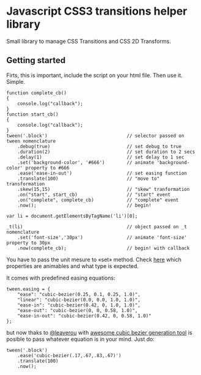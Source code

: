 # Javascript CSS3 transitions helper library
Small library to manage CSS Transitions and CSS 2D Transforms.

## Getting started

Firts, this is important, include the script on your html file.
Then use it. Simple.
	
	function complete_cb()
	{
		console.log("callback");
	}
	function start_cb()
	{
		console.log("callback");
	}
	tween('.block')								// selector passed on tween nomenclature
		.debug(true) 							// set debug to true
		.duration(2)							// set duration to 2 secs
		.delay(1)								// set delay to 1 sec
  		.set('background-color', '#666')		// animate 'background-color' property to #666
  		.ease('ease-in-out')					// set easing function
  		.translate(100)							// "move to" transformation
  		.skew(15,15)							// "skew" tranformation
  		.on("start", start_cb)					// "start" event
		.on("complete", complete_cb)			// "complete" event
  		.now();									// begin!

  	var li = document.getElementsByTagName('li')[0];

  	_t(li)										// object passed on _t nomenclature
  		.set('font-size','30px')				// animate 'font-size' property to 30px
  		.now(complete_cb);						// begin! with callback

You have to pass the unit mesure to «set» method. Check [here](http://www.w3.org/TR/css3-transitions/#animatable-css) which properties are animables and what type is expected.

It comes with predefined easing equations:
	
	tween.easing = {
		"ease": "cubic-bezier(0.25, 0.1, 0.25, 1.0)",
		"linear": "cubic-bezier(0.0, 0.0, 1.0, 1.0)",
		"ease-in": "cubic-bezier(0.42, 0, 1.0, 1.0)",
		"ease-out": "cubic-bezier(0, 0, 0.58, 1.0)",
		"ease-in-out": "cubic-bezier(0.42, 0, 0.58, 1.0)"
	};

but now thaks to [@leaverou](http://twitter.com/#!/leaverou) with [awesome cubic bezier generation tool](http://cubic-bezier.com/) is posible to pass whatever equation is in your mind. Just do:

	tween('.block')
		.ease('cubic-bezier(.17,.67,.83,.67)')
		.translate(100)
		.now();
